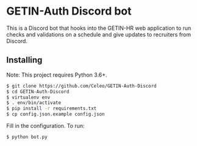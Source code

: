 # GETIN-Auth Discord bot

This is a Discord bot that hooks into the GETIN-HR web application to run checks and validations on a schedule and give updates to recruiters from Discord.

## Installing

Note: This project requires Python 3.6+.

```bash
$ git clone https://github.com/Celeo/GETIN-Auth-Discord
$ cd GETIN-Auth-Discord
$ virtualenv env
$ . env/bin/activate
$ pip install -r requirements.txt
$ cp config.json.example config.json
```

Fill in the configuration. To run:

```bash
$ python bot.py
```
